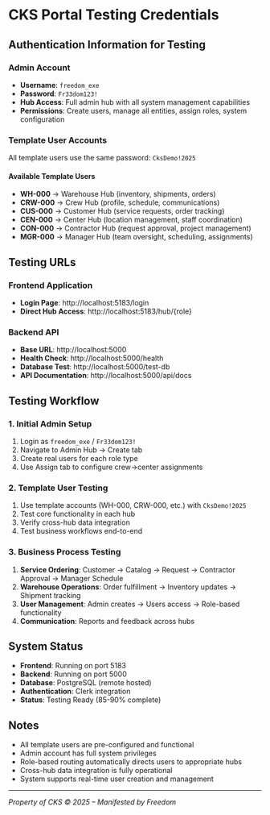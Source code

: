 # CKS Portal Testing Credentials

## Authentication Information for Testing

### **Admin Account**
- **Username**: `freedom_exe`
- **Password**: `Fr33dom123!`
- **Hub Access**: Full admin hub with all system management capabilities
- **Permissions**: Create users, manage all entities, assign roles, system configuration

### **Template User Accounts**
All template users use the same password: `CksDemo!2025`

#### **Available Template Users**
- **WH-000** → Warehouse Hub (inventory, shipments, orders)
- **CRW-000** → Crew Hub (profile, schedule, communications)
- **CUS-000** → Customer Hub (service requests, order tracking)
- **CEN-000** → Center Hub (location management, staff coordination)
- **CON-000** → Contractor Hub (request approval, project management)
- **MGR-000** → Manager Hub (team oversight, scheduling, assignments)

## Testing URLs

### **Frontend Application**
- **Login Page**: http://localhost:5183/login
- **Direct Hub Access**: http://localhost:5183/hub/{role}

### **Backend API**
- **Base URL**: http://localhost:5000
- **Health Check**: http://localhost:5000/health
- **Database Test**: http://localhost:5000/test-db
- **API Documentation**: http://localhost:5000/api/docs

## Testing Workflow

### **1. Initial Admin Setup**
1. Login as `freedom_exe` / `Fr33dom123!`
2. Navigate to Admin Hub → Create tab
3. Create real users for each role type
4. Use Assign tab to configure crew→center assignments

### **2. Template User Testing**
1. Use template accounts (WH-000, CRW-000, etc.) with `CksDemo!2025`
2. Test core functionality in each hub
3. Verify cross-hub data integration
4. Test business workflows end-to-end

### **3. Business Process Testing**
1. **Service Ordering**: Customer → Catalog → Request → Contractor Approval → Manager Schedule
2. **Warehouse Operations**: Order fulfillment → Inventory updates → Shipment tracking
3. **User Management**: Admin creates → Users access → Role-based functionality
4. **Communication**: Reports and feedback across hubs

## System Status

- **Frontend**: Running on port 5183
- **Backend**: Running on port 5000
- **Database**: PostgreSQL (remote hosted)
- **Authentication**: Clerk integration
- **Status**: Testing Ready (85-90% complete)

## Notes

- All template users are pre-configured and functional
- Admin account has full system privileges
- Role-based routing automatically directs users to appropriate hubs
- Cross-hub data integration is fully operational
- System supports real-time user creation and management

---

*Property of CKS © 2025 – Manifested by Freedom*